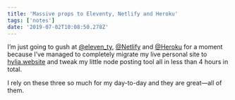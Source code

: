 ```yaml
---
title: 'Massive props to Eleventy, Netlify and Heroku'
tags: ['notes'] 
date: '2019-07-02T10:08:50.278Z'
---
```

I’m just going to gush at [@eleven_ty](//twitter.com/eleven_ty), [@Netlify](//twitter.com/Netlify) and [@Heroku](//twitter.com/Heroku) for a moment because I’ve managed to completely migrate my live personal site to [hylia.website](https://hylia.website) and tweak my little node posting tool all in less than 4 hours in total.

I rely on these three so much for my day-to-day and they are great—all of them.  
